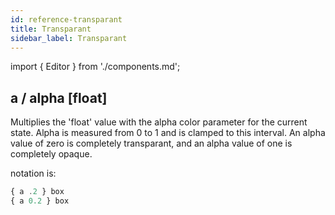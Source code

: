 ```yaml
---
id: reference-transparant
title: Transparant
sidebar_label: Transparant
---
```


import { Editor } from './components.md';

## a / alpha [float]

Multiplies the 'float' value with the alpha color parameter for the current state. Alpha is measured from 0 to 1 and is clamped to this interval. An alpha value of zero is completely transparant, and an alpha value of one is completely opaque.

<Editor src="https://after12am.github.io/eisenscript-editor/#B/q1ZIVDDQM1KoVUjKrwAA"/>

notation is:

```jsx
{ a .2 } box
{ a 0.2 } box
```
